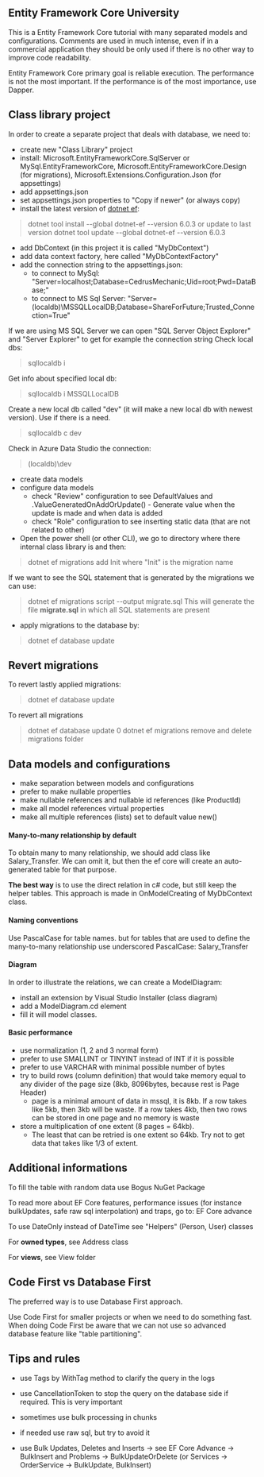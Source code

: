﻿## Entity Framework Core University

This is a Entity Framework Core tutorial with many separated models and configurations.
Comments are used in much intense, even if in a commercial application they should be only used if there is no other way to improve code readability.

Entity Framework Core primary goal is reliable execution. The performance is not the most important. If the performance is of the most importance, use Dapper.

## Class library project

In order to create a separate project that deals with database, we need to:
- create new "Class Library" project
- install: Microsoft.EntityFrameworkCore.SqlServer or MySql.EntityFrameworkCore, Microsoft.EntityFrameworkCore.Design (for migrations), Microsoft.Extensions.Configuration.Json (for appsettings)
- add appsettings.json
- set appsettings.json properties to "Copy if newer" (or always copy)
- install the latest version of [dotnet ef](https://www.nuget.org/packages/dotnet-ef/):
> dotnet tool install --global dotnet-ef --version 6.0.3
or update to last version
> dotnet tool update --global dotnet-ef --version 6.0.3
- add DbContext (in this project it is called "MyDbContext")
- add data context factory, here called "MyDbContextFactory"
- add the connection string to the appsettings.json:
	- to connect to MySql: "Server=localhost;Database=CedrusMechanic;Uid=root;Pwd=DataBase;"
	- to connect to MS Sql Server: "Server=(localdb)\\MSSQLLocalDB;Database=ShareForFuture;Trusted_Connection=True"

If we are using MS SQL Server we can open "SQL Server Object Explorer" and "Server Explorer" to get for example the connection string
Check local dbs:
> sqllocaldb i

Get info about specified local db:
> sqllocaldb i MSSQLLocalDB  

Create a new local db called "dev" (it will make a new local db with newest version). Use if there is a need.
> sqllocaldb c dev 

Check in Azure Data Studio the connection:
> (localdb)\dev

- create data models
- configure data models
	- check "Review" configuration to see DefaultValues and .ValueGeneratedOnAddOrUpdate() - Generate value when the update is made and when data is added
	- check "Role" configuration to see inserting static data (that are not related to other)
- Open the power shell (or other CLI), we go to directory where there internal class library is and then:
> dotnet ef migrations add Init
where "Init" is the migration name

If we want to see the SQL statement that is generated by the migrations we can use:
> dotnet ef migrations script --output migrate.sql
This will generate the file **migrate.sql** in which all SQL statements are present

- apply migrations to the database by:
> dotnet ef database update

## Revert migrations

To revert lastly applied migrations:
> dotnet ef database update <previous-migration-name>

To revert all migrations
> dotnet ef database update 0
> dotnet ef migrations remove
and delete migrations folder

## Data models and configurations

- make separation between models and configurations
- prefer to make nullable properties
- make nullable references and nullable id references (like ProductId)
- make all model references virtual properties
- make all multiple references (lists) set to default value new()

#### Many-to-many relationship by default

To obtain many to many relationship, we should add class like Salary_Transfer. 
We can omit it, but then the ef core will create an auto-generated table for that purpose.

**The best way** is to use the direct relation in c# code, but still keep the helper tables. 
This approach is made in OnModelCreating of MyDbContext class. 

#### Naming conventions

Use PascalCase for table names. but for tables that are used to define the many-to-many relationship use underscored PascalCase: Salary_Transfer

#### Diagram

In order to illustrate the relations, we can create a ModelDiagram:
- install an extension by Visual Studio Installer (class diagram)
- add a ModelDiagram.cd element 
- fill it will model classes.

#### Basic performance

- use normalization (1, 2 and 3 normal form)
- prefer to use SMALLINT or TINYINT instead of INT if it is possible
- prefer to use VARCHAR with minimal possible number of bytes
- try to build rows (column definition) that would take memory equal to any divider of the page size (8kb, 8096bytes, because rest is Page Header)
	- page is a minimal amount of data in mssql, it is 8kb. If a row takes like 5kb, then 3kb will be waste. If a row takes 4kb, then two rows can be stored in one page and no memory is waste
- store a multiplication of one extent (8 pages = 64kb).
	- The least that can be retried is one extent so 64kb. Try not to get data that takes like 1/3 of extent.

## Additional informations

To fill the table with random data use Bogus NuGet Package 

To read more about EF Core features, performance issues (for instance bulkUpdates, safe raw sql interpolation) and traps, go to: EF Core advance 

To use DateOnly instead of DateTime see "Helpers" (Person, User) classes

For **owned types**, see Address class

For **views**, see View folder

## Code First vs Database First

The preferred way is to use Database First approach. 

Use Code First for smaller projects or when we need to do something fast.
When doing Code First be aware that we can not use so advanced database feature like "table partitioning".

## Tips and rules

- use Tags by WithTag method to clarify the query in the logs

- use CancellationToken to stop the query on the database side if required. This is very important

- sometimes use bulk processing in chunks

- if needed use raw sql, but try to avoid it

- use Bulk Updates, Deletes and Inserts -> see EF Core Advance -> BulkInsert and Problems -> BulkUpdateOrDelete (or Services -> OrderService -> BulkUpdate, BulkInsert)